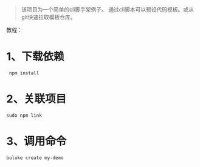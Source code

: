 

> 该项目为一个简单的cli脚手架例子。
> 通过cli脚本可以预设代码模板。或从git快速拉取模板仓库。

教程： 

# 1、下载依赖
```
 npm install
```

# 2、关联项目
```
sudo npm link
```
# 3、调用命令

```
buluke create my-demo
```


